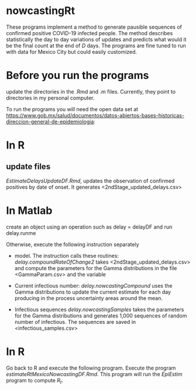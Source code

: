 # nowcastingRt

These programs implement a method to generate pausible sequences of confirmed positive COVID-19 infected people. 
The method describes statistically the day to day variations of updates and predicts what would it be the 
final count at the end of *D* days.  The programs are fine tuned to run with data for Mexico City but could easily customized.


# Before you run the programs
update the directories in the .Rmd and .m files. Currently, they point to directories in my personal computer.

To run the programs you will need the open data set at https://www.gob.mx/salud/documentos/datos-abiertos-bases-historicas-direccion-general-de-epidemiologia:

# In R
## update files
*EstimateDelaysUpdateDF.Rmd*, updates the observation of confirmed positives by date of onset.
It generates <2ndStage_updated_delays.csv>

# In Matlab

create an object using an operation such as delay = delayDF and run delay.runme

Otherwise, execute the following instruction separately

* model. The instruction calls these routines:
*delay.compoundRateOfChange2* takes <2ndStage_updated_delays.csv> and compute the parameters for the Gamma distributions
in the file <GammaParam.csv> and the variable <theta>

* Current infectious number: *delay.nowcastingCompound* uses the Gamma distributions to update the current estimate for each day producing in the process uncertainty areas around the mean.

* Infectious sequences
*delay.nowcastingSamples* takes the parameters for the Gamma distributions and generates 1,000 sequences of random number of infectious. The sequences are saved in <infectious_samples.csv>

# In R
Go back to R and execute the following program. Execute the program *estimateRtMexicoNowcastingDF.Rmd*. This program will run the *EpiEstim* program to compute $R_t$.

